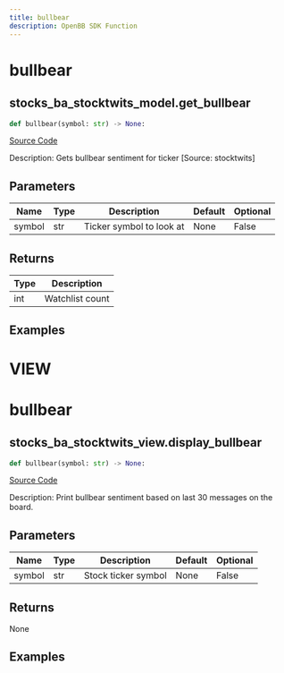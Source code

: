 ```yaml
---
title: bullbear
description: OpenBB SDK Function
---
```

# bullbear

## stocks_ba_stocktwits_model.get_bullbear

```python
def bullbear(symbol: str) -> None:
```
[Source Code](https://github.com/OpenBB-finance/OpenBBTerminal/tree/main/openbb_terminal/common/behavioural_analysis/stocktwits_model.py#L15)

Description: Gets bullbear sentiment for ticker [Source: stocktwits]

## Parameters

| Name | Type | Description | Default | Optional |
| ---- | ---- | ----------- | ------- | -------- |
| symbol | str | Ticker symbol to look at | None | False |

## Returns

| Type | Description |
| ---- | ----------- |
| int | Watchlist count |

## Examples




# VIEW

# bullbear

## stocks_ba_stocktwits_view.display_bullbear

```python
def bullbear(symbol: str) -> None:
```
[Source Code](https://github.com/OpenBB-finance/OpenBBTerminal/tree/main/openbb_terminal/common/behavioural_analysis/stocktwits_view.py#L14)

Description: Print bullbear sentiment based on last 30 messages on the board.

## Parameters

| Name | Type | Description | Default | Optional |
| ---- | ---- | ----------- | ------- | -------- |
| symbol | str | Stock ticker symbol | None | False |

## Returns

None

## Examples


